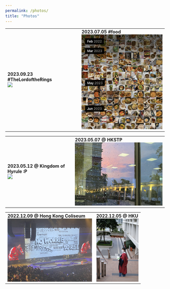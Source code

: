 ```yaml
---
permalink: /photos/ 
title: "Photos"
---
```

<table><tr>
<td> <b>2023.09.23 #TheLordoftheRings </b> <br> <img src="/images/photos/20230923_lordofring.jpg" height=300 border=0> </td>
<td> <b>2023.07.05 #food </b> <br> <img src="/images/photos/20230705_eating.jpg" height=300 border=0> </td>
</tr></table>
<table><tr>
<td> <b>2023.05.12 @ Kingdom of Hyrule :P </b> <br> <img src="/images/photos/20230512_zelda.jpg" height=100 border=0> </td>
<td> <b>2023.05.07 @ HKSTP</b> <br> <img src="/images/photos/20230507_hkstp.jpg" height=200 border=0> </td>
</tr></table>
<table><tr>
<td> <b>2022.12.09 @ Hong Kong Coliseum</b> <br> <img src="/images/photos/20221209_eason.jpg" height=200 border=0> </td>
<td>  <b>2022.12.05 @ HKU </b> <br> <img src="/images/photos/20221205_hku.jpg" height=200 border=0></td>
</tr></table>
